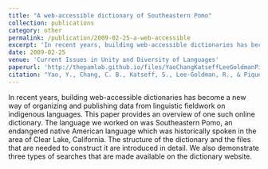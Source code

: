 ```yaml
---
title: "A web-accessible dictionary of Southeastern Pomo"
collection: publications
category: other
permalink: /publication/2009-02-25-a-web-accessible
excerpt: 'In recent years, building web-accessible dictionaries has become a new way of organizing and publishing data from linguistic fieldwork...'
date: 2009-02-25
venue: 'Current Issues in Unity and Diversity of Languages'
paperurl: 'http://thepamlab.github.io/files/YaoChangKatseffLeeGoldmanPiqueras2009_CIUDL.pdf'
citation: "Yao, Y., Chang, C. B., Katseff, S., Lee-Goldman, R., & Piqueras-Brunet, M. (2009). A web-accessible dictionary of Southeastern Pomo. In M. Pak (Ed.), <i>Current issues in unity and diversity of languages</i> (pp. 2824–2835). Seoul, South Korea: Linguistic Society of Korea."
---
```


In recent years, building web-accessible dictionaries has become a new way of organizing and publishing data from linguistic fieldwork on indigenous languages. This paper provides an overview of one such online dictionary. The language we worked on was Southeastern Pomo, an endangered native American language which was historically spoken in the area of Clear Lake, California. The structure of the dictionary and the files that are needed to construct it are introduced in detail. We also demonstrate three types of searches that are made available on the dictionary website.
